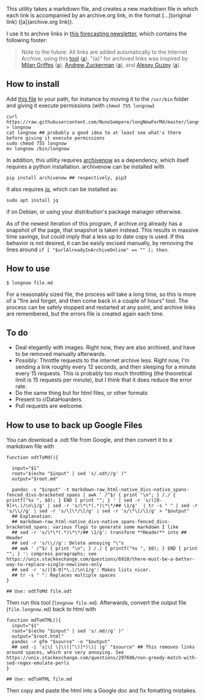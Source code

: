 This utility takes a markdown file, and creates a new markdown file in which each link is accompanied by an archive.org link, in the format [...](original link) ([a](archive.org link)).

I use it to archive links in [this forecasting newsletter](https://forecasting.substack.com), which contains the following footer:

> Note to the future: All links are added automatically to the Internet Archive, using this [tool](https://github.com/NunoSempere/longNowForMd) ([a](https://web.archive.org/web/20220109144543/https://github.com/NunoSempere/longNowForMd)). "(a)" for archived links was inspired by [Milan Griffes](https://www.flightfromperfection.com/) ([a](https://web.archive.org/web/20220109144604/https://www.flightfromperfection.com/)), [Andrew Zuckerman](https://www.andzuck.com/) ([a](https://web.archive.org/web/20211202120912/https://www.andzuck.com/)), and [Alexey Guzey](https://guzey.com/) ([a](https://web.archive.org/web/20220109144733/https://guzey.com/)).

## How to install
Add [this file](https://github.com/NunoSempere/longNowForMd/blob/master/longnow) to your path, for instance by moving it to the `/usr/bin` folder and giving it execute permissions (with `chmod 755 longnow`)

```
curl https://raw.githubusercontent.com/NunoSempere/longNowForMd/master/longnow > longnow
cat longnow ## probably a good idea to at least see what's there before giving it execute permissions
sudo chmod 755 longnow
mv longnow /bin/longnow
```

In addition, this utility requires [archivenow](https://github.com/oduwsdl/archivenow) as a dependency, which itself requires a python installation. archivenow can be installed with

```
pip install archivenow ## respectively, pip3
```

It also requires [jq](https://stedolan.github.io/jq/download/), which can be installed as:

```
sudo apt install jq
```

if on Debian, or using your distribution's package manager otherwise.

As of the newest iteration of this program, if archive.org already has a snapshot of the page, that snapshot is taken instead. This results in massive time savings, but could imply that a less up to date copy is used. If this behavior is not desired, it can be easily excised manually, by removing the lines around `if [ "$urlAlreadyInArchiveOnline" == "" ]; then`.

## How to use

```
$ longnow file.md
```

For a reasonably sized file, the process will take a long time, so this is more of a "fire and forget, and then come back in a couple of hours" tool. The process can be safely stopped and restarted at any point, and archive links are remembered, but the errors file is created again each time.

## To do
- Deal elegantly with images. Right now, they are also archived, and have to be removed manually afterwards.
- Possibly: Throttle requests to the internet archive less. Right now, I'm sending a link roughly every 12 seconds, and then sleeping for a minute every 15 requests. This is probably too much throttling (the theoretical limit is 15 requests per minute), but I think that it does reduce the error rate. 
- Do the same thing but for html files, or other formats
- Present to r/DataHoarders
- Pull requests are welcome.

## How to use to back up Google Files

You can download a .odt file from Google, and then convert it to a markdown file with 

```
function odtToMd(){

  input="$1"
  root="$(echo "$input" | sed 's/.odt//g' )"
  output="$root.md"

  pandoc -s "$input" -t markdown-raw_html-native_divs-native_spans-fenced_divs-bracketed_spans | awk ' /^$/ { print "\n"; } /./ { printf("%s ", $0); } END { print ""; } ' | sed -r 's/([0-9]+\.)/\n\1/g' | sed -r 's/\*\*(.*)\*\*/## \1/g'  | tr -s " " | sed -r 's/\\//g' | sed -r 's/\[\*/\[/g' | sed -r 's/\*\]/\]/g' > "$output"
  ## Explanation: 
  ## markdown-raw_html-native_divs-native_spans-fenced_divs-bracketed_spans: various flags to generate some markdown I like
  ## sed -r 's/\*\*(.*)\*\*/## \1/g': transform **Header** into ## Header
  ## sed -r 's/\\//g': Delete annoying "\"s
  ## awk ' /^$/ { print "\n"; } /./ { printf("%s ", $0); } END { print ""; } ': compress paragraphs; see https://unix.stackexchange.com/questions/6910/there-must-be-a-better-way-to-replace-single-newlines-only
  ## sed -r 's/([0-9]*\.)/\n\1/g': Makes lists nicer.
  ## tr -s " ": Replaces multiple spaces
}

## Use: odtToMd file.odt
```

Then run this tool (`longnow file.md`). Afterwards, convert the output file (`file.longnow.md`) back to html with 

```
function mdToHTML(){
  input="$1"
  root="$(echo "$input" | sed 's/.md//g' )"
  output="$root.html"
  pandoc -r gfm "$source" -o "$output"
  ## sed -i 's|\[ \]\(([^\)]*)\)| |g' "$source" ## This removes links around spaces, which are very annoying. See https://unix.stackexchange.com/questions/297686/non-greedy-match-with-sed-regex-emulate-perls
}

## Use: mdToHTML file.md
```

Then copy and paste the html into a Google doc and fix fomatting mistakes.
